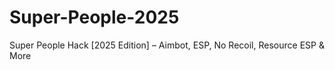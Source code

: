 # Super-People-2025
Super People Hack [2025 Edition] – Aimbot, ESP, No Recoil, Resource ESP &amp; More 
